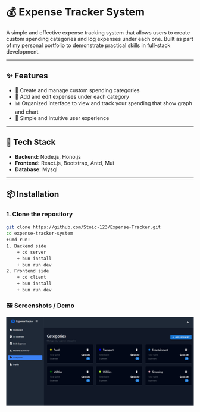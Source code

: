 # 💰 Expense Tracker System

A simple and effective expense tracking system that allows users to create custom spending categories and log expenses under each one. Built as part of my personal portfolio to demonstrate practical skills in full-stack development.

---

## ✨ Features

- 🔖 Create and manage custom spending categories
- 🧾 Add and edit expenses under each category
- 📊 Organized interface to view and track your spending that show graph and chart 
- 🧠 Simple and intuitive user experience 

---

## 🚀 Tech Stack

- **Backend:** Node.js, Hono.js
- **Frontend:** React.js, Bootstrap, Antd, Mui
- **Database:** Mysql

---

## 📦 Installation

### 1. Clone the repository
```bash
git clone https://github.com/Stoic-123/Expense-Tracker.git
cd expense-tracker-system
+Cmd run:
1. Backend side
    + cd server
    + bun install
    + bun run dev
2. Frontend side
    + cd client
    + bun install
    + bun run dev
```
### 🖼️ Screenshots / Demo

![Login Screenshot](./client/public/assets/r1.png)


